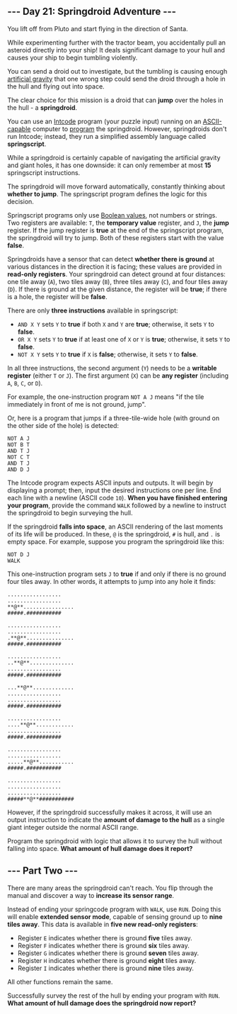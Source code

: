 ## --- Day 21: Springdroid Adventure ---

You lift off from Pluto and start flying in the direction of Santa.

While experimenting further with the tractor beam, you accidentally pull an asteroid directly into your ship!  It deals significant damage to your hull and causes your ship to begin tumbling violently.

You can send a droid out to investigate, but the tumbling is causing enough [artificial gravity](https://en.wikipedia.org/wiki/Artificial_gravity) that one wrong step could send the droid through a hole in the hull and flying out into space.

The clear choice for this mission is a droid that can **jump** over the holes in the hull - a **springdroid**.

You can use an [Intcode](9) program (your puzzle input) running on an [ASCII-capable](17) computer to [program](https://en.wikipedia.org/wiki/Programmable_read-only_memory) the springdroid. However, springdroids don't run Intcode; instead, they run a simplified assembly language called **springscript**.

While a springdroid is certainly capable of navigating the artificial gravity and giant holes, it has one downside: it can only remember at most **15** springscript instructions.

The springdroid will move forward automatically, constantly thinking about **whether to jump**.  The springscript program defines the logic for this decision.

Springscript programs only use [Boolean values](https://en.wikipedia.org/wiki/Boolean_data_type), not numbers or strings.  Two registers are available: `T`, the **temporary value** register, and `J`, the **jump** register.  If the jump register is **true** at the end of the springscript program, the springdroid will try to jump. Both of these registers start with the value **false**.

Springdroids have a sensor that can detect **whether there is ground** at various distances in the direction it is facing; these values are provided in **read-only registers**.  Your springdroid can detect ground at four distances: one tile away (`A`), two tiles away (`B`), three tiles away (`C`), and four tiles away (`D`). If there is ground at the given distance, the register will be **true**; if there is a hole, the register will be **false**.

There are only **three instructions** available in springscript:


* `AND X Y` sets `Y` to **true** if both `X` and `Y` are **true**; otherwise, it sets `Y` to **false**.
* `OR X Y` sets `Y` to **true** if at least one of `X` or `Y` is **true**; otherwise, it sets `Y` to **false**.
* `NOT X Y` sets `Y` to **true** if `X` is **false**; otherwise, it sets `Y` to **false**.

In all three instructions, the second argument (`Y`) needs to be a **writable register** (either `T` or `J`). The first argument (`X`) can be **any register** (including `A`, `B`, `C`, or `D`).

For example, the one-instruction program `NOT A J` means "if the tile immediately in front of me is not ground, jump".

Or, here is a program that jumps if a three-tile-wide hole (with ground on the other side of the hole) is detected:

```
NOT A J
NOT B T
AND T J
NOT C T
AND T J
AND D J

```

The Intcode program expects ASCII inputs and outputs.  It will begin by displaying a prompt; then, input the desired instructions one per line. End each line with a newline (ASCII code `10`). **When you have finished entering your program**, provide the command `WALK` followed by a newline to instruct the springdroid to begin surveying the hull.

If the springdroid **falls into space**, an ASCII rendering of the last moments of its life will be produced.  In these, `@` is the springdroid, `#` is hull, and `.` is empty space.  For example, suppose you program the springdroid like this:
```
NOT D J
WALK

```

This one-instruction program sets `J` to **true** if and only if there is no ground four tiles away.  In other words, it attempts to jump into any hole it finds:

```
.................
.................
**@**................
#####.###########

.................
.................
.**@**...............
#####.###########

.................
..**@**..............
.................
#####.###########

...**@**.............
.................
.................
#####.###########

.................
....**@**............
.................
#####.###########

.................
.................
.....**@**...........
#####.###########

.................
.................
.................
#####**@**###########

```

However, if the springdroid successfully makes it across, it will use an output instruction to indicate the **amount of damage to the hull** as a single giant integer outside the normal ASCII range.

Program the springdroid with logic that allows it to survey the hull without falling into space.  **What amount of hull damage does it report?**

## --- Part Two ---

There are many areas the springdroid can't reach.  You flip through the manual and discover a way to **increase its sensor range**.

Instead of ending your springcode program with `WALK`, use `RUN`. Doing this will enable **extended sensor mode**, capable of sensing ground up to **nine tiles away**. This data is available in **five new read-only registers**:


* Register `E` indicates whether there is ground **five** tiles away.
* Register `F` indicates whether there is ground **six** tiles away.
* Register `G` indicates whether there is ground **seven** tiles away.
* Register `H` indicates whether there is ground **eight** tiles away.
* Register `I` indicates whether there is ground **nine** tiles away.

All other functions remain the same.

Successfully survey the rest of the hull by ending your program with `RUN`.  **What amount of hull damage does the springdroid now report?**
